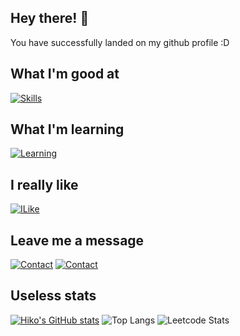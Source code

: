 ## Hey there! 👋

You have successfully landed on my github profile :D

## What I'm good at

[![Skills](https://skillicons.dev/icons?i=ts,nextjs,react,css,python,js,prisma,figma)](https://github.com/HikolakitaDev)

## What I'm learning

[![Learning](https://skillicons.dev/icons?i=rust,go,cpp,unity,docker,redis)](https://github.com/HikolakitaDev)

## I really like

[![ILike](https://skillicons.dev/icons?i=vscode,vite,python)](https://github.com/HikolakitaDev)

## Leave me a message

[![Contact](https://skillicons.dev/icons?i=discord)](https://discord.gg/eRVwMNYPaz)
[![Contact](https://skillicons.dev/icons?i=devto)](https://dev.to/hikolakita)

## Useless stats

[![Hiko's GitHub stats](https://github-readme-stats.vercel.app/api?username=HikolakitaDev)](https://github.com/anuraghazra/github-readme-stats)
![Top Langs](https://github-readme-stats.vercel.app/api/top-langs/?username=HikolakitaDev&hide_progress=true)
![Leetcode Stats](https://leetcard.jacoblin.cool/hikolakita)


